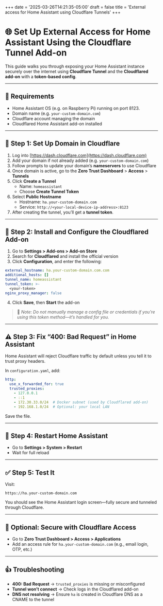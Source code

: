 +++
date = '2025-03-26T14:21:35-05:00'
draft = false
title = 'External access for Home Assistant using Cloudflare Tunnels'
+++

# 🌐 Set Up External Access for Home Assistant Using the Cloudflare Tunnel Add-on

This guide walks you through exposing your Home Assistant instance securely over the internet using **Cloudflare Tunnel** and the **Cloudflared add-on** with a **token-based config**.

---

## 🧱 Requirements

- Home Assistant OS (e.g. on Raspberry Pi) running on port 8123.
- Domain name (e.g. `your-custom-domain.com`)
- Cloudflare account managing the domain
- Cloudflared Home Assistant add-on installed

---

## 🔐 Step 1: Set Up Domain in Cloudflare

1. Log into [https://dash.cloudflare.com](https://dash.cloudflare.com)
2. Add your domain if not already added (e.g. `your-custom-domain.com`)
3. Follow prompts to update your domain’s **nameservers** to use Cloudflare
4. Once domain is active, go to the **Zero Trust Dashboard** > **Access** > **Tunnels**
5. Click **Create a Tunnel**  
   - Name: `homeassistant`  
   - Choose **Create Tunnel Token**
6. Select **Public Hostname**
   - Hostname: `ha.your-custom-domain.com`  
   - Service: `http://<your-local-device-ip-address>:8123`
7. After creating the tunnel, you’ll get a **tunnel token**.

---

## 🚀 Step 2: Install and Configure the Cloudflared Add-on

1. Go to **Settings > Add-ons > Add-on Store**
2. Search for **Cloudflared** and install the official version
3. Click **Configuration**, and enter the following:

```yaml
external_hostname: ha.your-custom-domain.com.com
additional_hosts: []
tunnel_name: homeassistant
tunnel_token: >-
  <your-token>
nginx_proxy_manager: false
```

4. Click **Save**, then **Start** the add-on

> 🧠 *Note: Do not manually manage a config file or credentials if you're using this token method—it’s handled for you.*

---

## ⚠️ Step 3: Fix “400: Bad Request” in Home Assistant

Home Assistant will reject Cloudflare traffic by default unless you tell it to trust proxy headers.

In `configuration.yaml`, add:

```yaml
http:
  use_x_forwarded_for: true
  trusted_proxies:
    - 127.0.0.1
    - ::1
    - 172.30.33.0/24  # Docker subnet (used by Cloudflared add-on)
    - 192.168.1.0/24  # Optional: your local LAN
```

Save the file.

---

## 🔀 Step 4: Restart Home Assistant

- Go to **Settings > System > Restart**
- Wait for full reload

---

## ✅ Step 5: Test It

Visit:

```
https://ha.your-custom-domain.com
```

You should see the Home Assistant login screen—fully secure and tunneled through Cloudflare.

---

## 🧐 Optional: Secure with Cloudflare Access

- Go to **Zero Trust Dashboard > Access > Applications**
- Add an access rule for `ha.your-custom-domain.com` (e.g., email login, OTP, etc.)

---

## 👍 Troubleshooting

- **400: Bad Request** → `trusted_proxies` is missing or misconfigured
- **Tunnel won’t connect** → Check logs in the Cloudflared add-on
- **DNS not resolving** → Ensure `ha` is created in Cloudflare DNS as a CNAME to the tunnel

